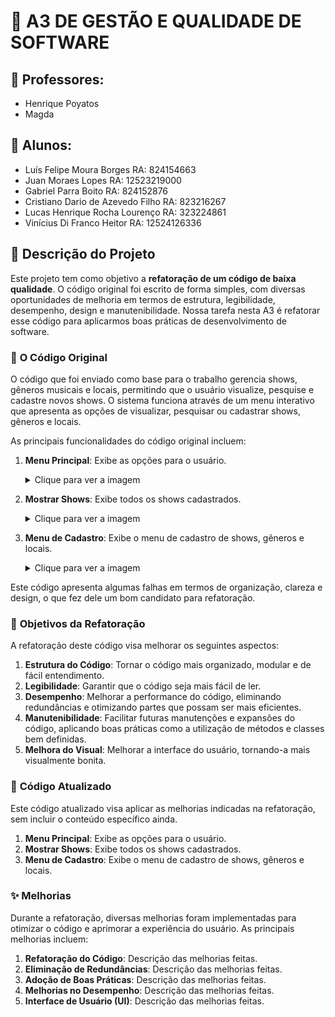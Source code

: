 # :blue_book: **A3 DE GESTÃO E QUALIDADE DE SOFTWARE**

## :school: **Professores:**
- Henrique Poyatos
- Magda

## :busts_in_silhouette: **Alunos:**
- Luís Felipe Moura Borges RA: 824154663
- Juan Moraes Lopes RA: 12523219000
- Gabriel Parra Boito RA: 824152876
- Cristiano Dario de Azevedo Filho RA: 823216267
- Lucas Henrique Rocha Lourenço RA: 323224861
- Vinícius Di Franco Heitor RA: 12524126336

## :memo: **Descrição do Projeto**

Este projeto tem como objetivo a **refatoração de um código de baixa qualidade**. O código original foi escrito de forma simples, com diversas oportunidades de melhoria em termos de estrutura, legibilidade, desempenho, design e manutenibilidade. Nossa tarefa nesta A3 é refatorar esse código para aplicarmos boas práticas de desenvolvimento de software.

### :page_with_curl: **O Código Original**

O código que foi enviado como base para o trabalho gerencia shows, gêneros musicais e locais, permitindo que o usuário visualize, pesquise e cadastre novos shows. O sistema funciona através de um menu interativo que apresenta as opções de visualizar, pesquisar ou cadastrar shows, gêneros e locais.

As principais funcionalidades do código original incluem:

1. **Menu Principal**: Exibe as opções para o usuário.
   
   <details>
     <summary>Clique para ver a imagem</summary>
     <img src="https://snipboard.io/6OgXui.jpg" alt="Imagem do Menu Principal" width="400px">
   </details>

2. **Mostrar Shows**: Exibe todos os shows cadastrados.
   
   <details>
     <summary>Clique para ver a imagem</summary>
     <img src="https://snipboard.io/RjTflr.jpg" alt="Imagem de Mostrar Shows" width="400px">
   </details>

3. **Menu de Cadastro**: Exibe o menu de cadastro de shows, gêneros e locais.
   
   <details>
     <summary>Clique para ver a imagem</summary>
     <img src="https://snipboard.io/ko6Vjs.jpg" alt="Imagem do Menu de Cadastro" width="400px">
   </details>

Este código apresenta algumas falhas em termos de organização, clareza e design, o que fez dele um bom candidato para refatoração.

### :dart: **Objetivos da Refatoração**

A refatoração deste código visa melhorar os seguintes aspectos:

1. **Estrutura do Código**: Tornar o código mais organizado, modular e de fácil entendimento.
2. **Legibilidade**: Garantir que o código seja mais fácil de ler.
3. **Desempenho**: Melhorar a performance do código, eliminando redundâncias e otimizando partes que possam ser mais eficientes.
4. **Manutenibilidade**: Facilitar futuras manutenções e expansões do código, aplicando boas práticas como a utilização de métodos e classes bem definidas.
5. **Melhora do Visual**: Melhorar a interface do usuário, tornando-a mais visualmente bonita.

### :wrench: **Código Atualizado**

Este código atualizado visa aplicar as melhorias indicadas na refatoração, sem incluir o conteúdo específico ainda.

1. **Menu Principal**: Exibe as opções para o usuário.
2. **Mostrar Shows**: Exibe todos os shows cadastrados.
3. **Menu de Cadastro**: Exibe o menu de cadastro de shows, gêneros e locais.

### :sparkles: **Melhorias**

Durante a refatoração, diversas melhorias foram implementadas para otimizar o código e aprimorar a experiência do usuário. As principais melhorias incluem:

1. **Refatoração do Código**: Descrição das melhorias feitas.
2. **Eliminação de Redundâncias**: Descrição das melhorias feitas.
3. **Adoção de Boas Práticas**: Descrição das melhorias feitas.
4. **Melhorias no Desempenho**: Descrição das melhorias feitas.
5. **Interface de Usuário (UI)**: Descrição das melhorias feitas.
